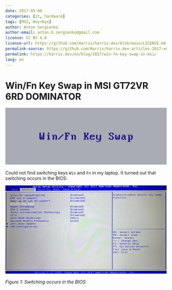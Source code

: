```yaml
---
date: 2017-05-06
categories: [it, hardware]
tags: [MSI, Ноутбук]
author: Anton Sergienko
author-email: anton.b.sergienko@gmail.com
license: CC BY 4.0
license-url: https://github.com/Harrix/harrix.dev/blob/main/LICENSE.md
permalink-source: https://github.com/Harrix/harrix.dev-articles-2017-en/blob/main/win-fn-key-swap-in-msi/win-fn-key-swap-in-msi.md
permalink: https://harrix.dev/en/blog/2017/win-fn-key-swap-in-msi/
lang: en
---
```


# Win/Fn Key Swap in MSI GT72VR 6RD DOMINATOR

![Featured image](featured-image.svg)

Could not find switching keys `Win` and `Fn` in my laptop. It turned out that switching occurs in the BIOS:

![Switching occurs in the BIOS](img/bios.png)

_Figure 1: Switching occurs in the BIOS_
